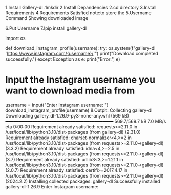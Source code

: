 1.Install Gallery-dl    .1mkdir <directory>
2.Install Depandencies   2.cd directory 
3.Install Requirements 
4.Requirements Satisfied     note:to store the 
5.Username Command Showing     downloaded image 
             
6.Put Username 
7.!pip install gallery-dl

import os

def download_instagram_profile(username):
    try:
        os.system(f"gallery-dl 'https://www.instagram.com/{username}/'")
        print("Download completed successfully.")
    except Exception as e:
        print("Error:", e)

# Input the Instagram username you want to download media from
username = input("Enter Instagram username: ")
download_instagram_profile(username)
8.Outpit: Collecting gallery-dl
  Downloading gallery_dl-1.26.9-py3-none-any.whl (569 kB)
     ━━━━━━━━━━━━━━━━━━━━━━━━━━━━━━━━━━━━━━━━ 569.7/569.7 kB 7.0 MB/s eta 0:00:00
Requirement already satisfied: requests>=2.11.0 in /usr/local/lib/python3.10/dist-packages (from gallery-dl) (2.31.0)
Requirement already satisfied: charset-normalizer<4,>=2 in /usr/local/lib/python3.10/dist-packages (from requests>=2.11.0->gallery-dl) (3.3.2)
Requirement already satisfied: idna<4,>=2.5 in /usr/local/lib/python3.10/dist-packages (from requests>=2.11.0->gallery-dl) (3.7)
Requirement already satisfied: urllib3<3,>=1.21.1 in /usr/local/lib/python3.10/dist-packages (from requests>=2.11.0->gallery-dl) (2.0.7)
Requirement already satisfied: certifi>=2017.4.17 in /usr/local/lib/python3.10/dist-packages (from requests>=2.11.0->gallery-dl) (2024.2.2)
Installing collected packages: gallery-dl
Successfully installed gallery-dl-1.26.9
Enter Instagram username: 
